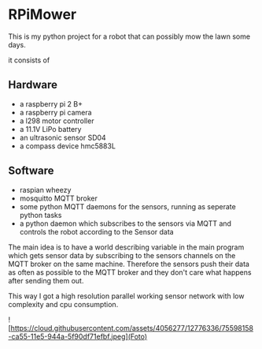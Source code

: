 # RPiMower

This is my python project for a robot that can possibly mow the lawn some days.

it consists of 

## Hardware
- a raspberry pi 2 B+
- a raspberry pi camera
- a l298 motor controller
- a 11.1V LiPo battery
- an ultrasonic sensor SD04
- a compass device hmc5883L


## Software
- raspian wheezy
- mosquitto MQTT broker
- some python MQTT daemons for the sensors, running as seperate python tasks
- a python daemon which subscribes to the sensors via MQTT and controls the robot according to the Sensor data

The main idea is to have a world describing variable in the main program which gets sensor data by subscribing to the sensors channels on the MQTT broker on the same machine. Therefore the sensors push their data as often as possible to the MQTT broker and they don't care what happens after sending them out. 

This way I got a high resolution parallel working sensor network with low complexity and cpu consumption.

![https://cloud.githubusercontent.com/assets/4056277/12776336/75598158-ca55-11e5-944a-5f90df71efbf.jpeg](Foto)
